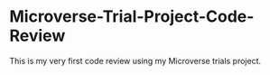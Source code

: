 # Microverse-Trial-Project-Code-Review
This is my very first code review using my Microverse trials project.
